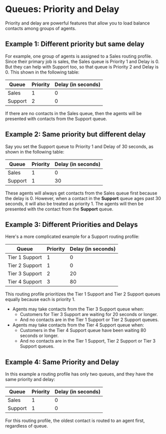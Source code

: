 # Queues: Priority and Delay<a name="concepts-routing-profiles-priority"></a>

Priority and delay are powerful features that allow you to load balance contacts among groups of agents\. 

## Example 1: Different priority but same delay<a name="concepts-routing-profiles-priority-example1"></a>

For example, one group of agents is assigned to a Sales routing profile\. Since their primary job is sales, the Sales queue is Priority 1 and Delay is 0\. But they can help with Support too, so that queue is Priority 2 and Delay is 0\. This shown in the following table:


| Queue | Priority | Delay \(in seconds\) | 
| --- | --- | --- | 
|  Sales  |  1  |  0  | 
|  Support  |  2  |  0  | 

If there are no contacts in the Sales queue, then the agents will be presented with contacts from the Support queue\. 

## Example 2: Same priority but different delay<a name="concepts-routing-profiles-priority-example2"></a>

Say you set the Support queue to Priority 1 and Delay of 30 seconds, as shown in the following table: 


| Queue | Priority | Delay \(in seconds\) | 
| --- | --- | --- | 
|  Sales  |  1  |  0  | 
|  Support  |  1  |  30  | 

These agents will always get contacts from the Sales queue first because the delay is 0\. However, when a contact in the **Support** queue ages past 30 seconds, it will also be treated as priority 1\. The agents will then be presented with the contact from the **Support** queue\. 

## Example 3: Different Priorities and Delays<a name="concepts-routing-profiles-priority-example3"></a>

Here's a more complicated example for a Support routing profile:


| Queue | Priority | Delay \(in seconds\) | 
| --- | --- | --- | 
|  Tier 1 Support  |  1  |  0  | 
|  Tier 2 Support  |  1  |  0  | 
|  Tier 3 Support  |  2  |  20  | 
|  Tier 4 Support  |  3  |  80  | 

This routing profile prioritizes the Tier 1 Support and Tier 2 Support queues equally because each is priority 1\.
+ Agents may take contacts from the Tier 3 Support queue when:
  + Customers for Tier 3 Support are waiting for 20 seconds or longer\.
  + And no contacts are in the Tier 1 Support or Tier 2 Support queues\.
+ Agents may take contacts from the Tier 4 Support queue when:
  + Customers in the Tier 4 Support queue have been waiting 80 seconds or longer\.
  + And no contacts are in the Tier 1 Support, Tier 2 Support or Tier 3 Support queues\.

## Example 4: Same Priority and Delay<a name="concepts-routing-profiles-priority-example4"></a>

In this example a routing profile has only two queues, and they have the same priority and delay:


| Queue | Priority | Delay \(in seconds\) | 
| --- | --- | --- | 
|  Sales  |  1  |  0  | 
|  Support  |  1  |  0  | 

For this routing profile, the oldest contact is routed to an agent first, regardless of queue\. 